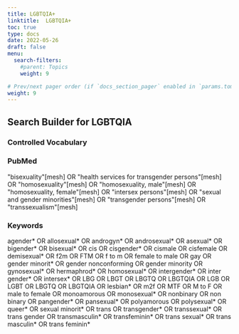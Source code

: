 ```yaml
---
title: LGBTQIA+
linktitle:  LGBTQIA+
toc: true
type: docs
date: 2022-05-26
draft: false
menu:
  search-filters:
    #parent: Topics
    weight: 9

# Prev/next pager order (if `docs_section_pager` enabled in `params.toml`)
weight: 9
---
```



## Search Builder for LGBTQIA

### Controlled Vocabulary

### PubMed
"bisexuality"[mesh] OR "health services for transgender persons"[mesh] OR "homosexuality"[mesh] OR "homosexuality, male"[mesh] OR "homosexuality, female"[mesh] OR "intersex persons"[mesh] OR "sexual and gender minorities"[mesh] OR "transgender persons"[mesh] OR "transsexualism"[mesh]

### Keywords

agender* OR allosexual* OR androgyn* OR androsexual* OR asexual* OR bigender* OR bisexual* OR cis OR cisgender* OR cismale OR cisfemale OR demisexual* OR f2m OR FTM OR f to m OR female to male OR gay OR gender minorit* OR gender nonconforming OR gender minority OR gynosexual* OR hermaphrod* OR homosexual* OR intergender* OR inter gender* OR intersex* OR LBG OR LBGT OR LBGTQ OR LBGTQIA OR LGB OR LGBT OR LBGTQ OR LBGTQIA OR lesbian* OR m2f OR MTF OR M to F OR male to female OR monoamorous OR monosexual* OR nonbinary OR non binary OR pangender* OR pansexual* OR polyamorous OR polysexual* OR queer* OR sexual minorit* OR trans OR transgender* OR transsexual* OR trans gender OR transmasculin* OR transfeminin* OR trans sexual* OR trans masculin* OR trans feminin*


